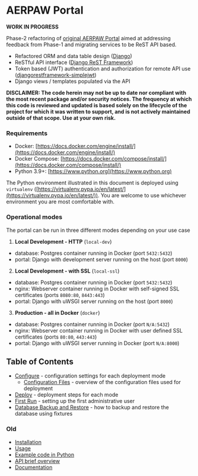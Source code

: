 # AERPAW Portal

**WORK IN PROGRESS**

Phase-2 refactoring of [original AERPAW Portal](https://github.com/AERPAW-Platform-Control/portal) aimed at addressing feedback from Phase-1 and migrating services to be ReST API based.

- Refactored ORM and data table design ([Django](https://docs.djangoproject.com/en/4.0/))
- ReSTful API interface ([Django ReST Framework](https://www.django-rest-framework.org))
- Token based (JWT) authentication and authorization for remote API use ([djangorestframework-simplejwt](https://django-rest-framework-simplejwt.readthedocs.io/en/latest/))
- Django views / templates populated via the API

**DISCLAIMER: The code herein may not be up to date nor compliant with the most recent package and/or security notices. The frequency at which this code is reviewed and updated is based solely on the lifecycle of the project for which it was written to support, and is not actively maintained outside of that scope. Use at your own risk.**

### Requirements

- Docker: [https://docs.docker.com/engine/install/](https://docs.docker.com/engine/install/)
- Docker Compose: [https://docs.docker.com/compose/install/](https://docs.docker.com/compose/install/)
- Python 3.9+: [https://www.python.org](https://www.python.org)

The Python environment illustrated in this document is deployed using `virtualenv` ([https://virtualenv.pypa.io/en/latest/](https://virtualenv.pypa.io/en/latest/)). You are welcome to use whichever environment you are most comfortable with.

### Operational modes

The portal can be run in three different modes depending on your use case

1. **Local Development - HTTP** (`local-dev`)
  - database: Postgres container running in Docker (port `5432:5432`)
  - portal: Django with development server running on the host (port `8000`)
2. **Local Development - with SSL** (`local-ssl`)
  - database: Postgres container running in Docker (port `5432:5432`)
  - nginx: Webserver container running in Docker with self-signed SSL certificates (ports `8080:80`, `8443:443`)
  - portal: Django with uWSGI server running on the host (port `8000`)
3. **Production - all in Docker** (`docker`)
  - database: Postgres container running in Docker (port `N/A:5432`)
  - nginx: Webserver container running in Docker with user defined SSL certificates (ports `80:80`, `443:443`)
  - portal: Django with uWSGI server running in Docker (port `N/A:8000`)

## Table of Contents

- [Configure](./docs/configure.md) - configuration settings for each deployment mode
  - [Configuration Files](./docs/configuration-files.md) - overview of the configuration files used for deployment
- [Deploy](./docs/deploy.md) - deployment steps for each mode
- [First Run](./docs/first-run.md) - setting up the first administrative user
- [Database Backup and Restore](./docs/db-backup-restore.md) - how to backup and restore the database using fixtures

### Old

- [Installation](./INSTALL.md)
- [Usage](./USAGE.md)
- [Example code in Python](./examples/README.md)
- [API brief overview](./API_ENDPOINTS.md)
- [Documentation](./docs/README.md)
